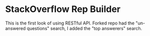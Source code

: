# StackOverflow Rep Builder

This is the first look of using RESTful API. Forked repo had the "un-answered questions" search, I added the "top answerers" search.